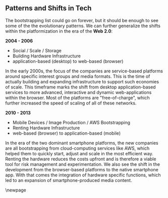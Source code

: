 ## Patterns and Shifts in Tech

The bootstrapping list could go on forever, but it should be enough to see some of the the evolutionary patterns. We can further generalize the shifts within the platformization in the era of the **Web 2.0**:

**2004 - 2006**  
- Social / Scale / Storage  
- Building Hardware Infrastructure  
- application-based (desktop) to web-based (browser)  

In the early 2000s, the focus of the companies are service-based platforms around specific interest groups and media formats. This is the time of actually building and expanding infrastructure to support such economies of scale. This timeframe marks the shift from desktop application-based services to more advanced, interactive and dynamic web-applications within the browser. Most of the platforms are "free-of-charge", which further increased the speed of scaling of all of these networks.

**2010 - 2013**  
- Mobile Devices / Image Production / AWS Bootstrapping  
- Renting Hardware Infrastructure  
- web-based (browser) to application-based (mobile)  

In the era of the two dominant smartphone platforms, the new companies are all bootstrapping from cloud-computing services like AWS, which helped them to quickly start, adjust and scale in the most efficient way. Renting the hardware reduces the costs upfront and is therefore a viable tool for risk management and experimentation. We also see the shift in the development from the browser-based platforms to the native smartphone app. With that comes the integration of hardware specific functions, which led to an expansion of smartphone-produced media content.

\newpage
